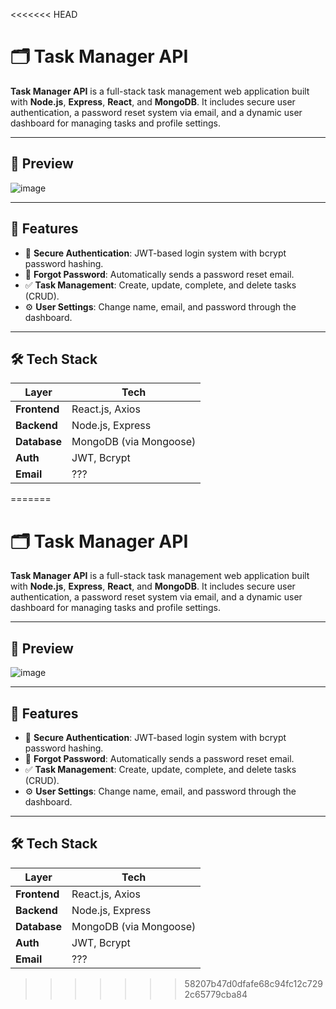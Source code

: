 <<<<<<< HEAD
# 🗂️ Task Manager API

**Task Manager API** is a full-stack task management web application built with **Node.js**, **Express**, **React**, and **MongoDB**. It includes secure user authentication, a password reset system via email, and a dynamic user dashboard for managing tasks and profile settings.

---

## 📸 Preview

![image](https://github.com/user-attachments/assets/781863cf-aa59-478e-ac26-9e9450e7ac5b)

---

## 🚀 Features

- 🔐 **Secure Authentication**: JWT-based login system with bcrypt password hashing.
- 📩 **Forgot Password**: Automatically sends a password reset email.
- ✅ **Task Management**: Create, update, complete, and delete tasks (CRUD).
- ⚙️ **User Settings**: Change name, email, and password through the dashboard.

---

## 🛠️ Tech Stack

| Layer        | Tech                        |
|--------------|-----------------------------|
| **Frontend** | React.js, Axios             |
| **Backend**  | Node.js, Express            |
| **Database** | MongoDB (via Mongoose)      |
| **Auth**     | JWT, Bcrypt                 |
| **Email**    | ???  |
=======
# 🗂️ Task Manager API

**Task Manager API** is a full-stack task management web application built with **Node.js**, **Express**, **React**, and **MongoDB**. It includes secure user authentication, a password reset system via email, and a dynamic user dashboard for managing tasks and profile settings.

---

## 📸 Preview

![image](https://github.com/user-attachments/assets/781863cf-aa59-478e-ac26-9e9450e7ac5b)

---

## 🚀 Features

- 🔐 **Secure Authentication**: JWT-based login system with bcrypt password hashing.
- 📩 **Forgot Password**: Automatically sends a password reset email.
- ✅ **Task Management**: Create, update, complete, and delete tasks (CRUD).
- ⚙️ **User Settings**: Change name, email, and password through the dashboard.

---

## 🛠️ Tech Stack

| Layer        | Tech                        |
|--------------|-----------------------------|
| **Frontend** | React.js, Axios             |
| **Backend**  | Node.js, Express            |
| **Database** | MongoDB (via Mongoose)      |
| **Auth**     | JWT, Bcrypt                 |
| **Email**    | ???  |
>>>>>>> 58207b47d0dfafe68c94fc12c7292c65779cba84
